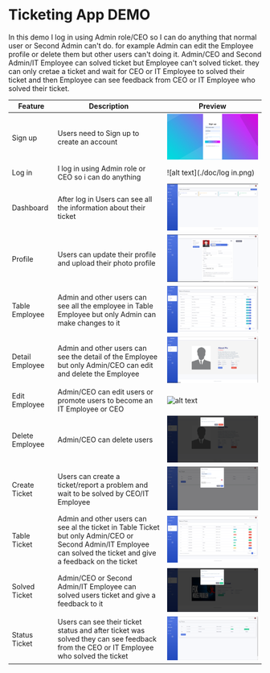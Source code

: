# Ticketing App DEMO
In this demo I log in using Admin role/CEO so I can do anything that normal user or Second Admin can't do. for example Admin can edit the Employee profile or delete them but other users can't doing it. Admin/CEO and Second Admin/IT Employee can solved ticket but Employee can't solved ticket. they can only cretae a ticket and wait for CEO or IT Employee to solved their ticket and then Employee can see feedback from CEO or IT Employee who solved their ticket.

| Feature  | Description | Preview |
| ------------- | ------------- |------------- |
| Sign up | Users need to Sign up to create an account | ![alt text](./doc/signup.png) |
| Log in | I log in using Admin role or CEO so i can do anything | ![alt text](./doc/log in.png) |
| Dashboard | After log in Users can see all the information about their ticket | ![alt text](./doc/dashboard.png) |
| Profile | Users can update their profile and upload their photo profile | ![alt text](./doc/profile.png) |
| Table Employee | Admin and other users can see all the employee in Table Employee but only Admin can make changes to it | ![alt text](./doc/view-employee.png) |
| Detail Employee | Admin and other users can see the detail of the Employee but only Admin/CEO can edit and delete the Employee | ![alt text](./doc/detail-employee.png) |
| Edit Employee | Admin/CEO can edit users or promote users to become an IT Employee or CEO | ![alt text](./doc/edit-profile-by-ceo.png) |
| Delete Employee | Admin/CEO can delete users | ![alt text](./doc/delete-employee.png) |
| Create Ticket | Users can create a ticket/report a problem and wait to be solved by CEO/IT Employee | ![alt text](./doc/report-prob.png) |
| Table Ticket | Admin and other users can see al the ticket in Table Ticket but only Admin/CEO or Second Admin/IT Employee can solved the ticket and give a feedback on the ticket | ![alt text](./doc/all-ticket.png) |
| Solved Ticket | Admin/CEO or Second Admin/IT Employee can solved users ticket and give a feedback to it | ![alt text](./doc/feedback-ticket.png) |
| Status Ticket | Users can see their ticket status and after ticket was solved they can see feedback from the CEO or IT Employee who solved the ticket| ![alt text](./doc/my-ticket.png) |

